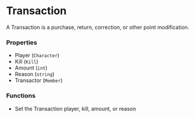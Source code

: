 # Transaction

A Transaction is a purchase, return, correction, or other point modification.

### Properties
* Player (`Character`)
* Kill (`Kill`)
* Amount (`int`)
* Reason (`string`)
* Transactor (`Member`)

### Functions
* Set the Transaction player, kill, amount, or reason
